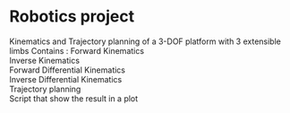 # Robotics project
Kinematics and Trajectory planning of a 3-DOF platform with 3 extensible limbs
Contains :
  Forward Kinematics  
  Inverse Kinematics  
  Forward Differential Kinematics  
  Inverse Differential Kinematics  
  Trajectory planning  
  Script that show the result in a plot
